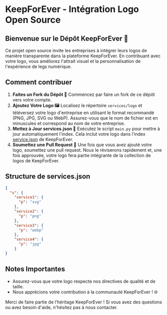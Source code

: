 # KeepForEver - Intégration Logo Open Source

## Bienvenue sur le Dépôt KeepForEver 🚀

Ce projet open source invite les entreprises à intégrer leurs logos de manière transparente dans la plateforme KeepForEver. En contribuant avec votre logo, vous améliorez l'attrait visuel et la personnalisation de l'expérience de legs numérique.

## Comment contribuer

1. **Faites un Fork du Dépôt 🍴** Commencez par faire un fork de ce dépôt vers votre compte.
2. **Ajoutez Votre Logo 🖼️** Localisez le répertoire `services/logo` et téléversez votre logo d'entreprise en utilisant le format recommandé (PNG, JPG, SVG ou WebP). Assurez-vous que le nom de fichier est en minuscules et correspond au nom de votre entreprise.
3. **Mettez à Jour services.json 📝** Exécutez le script `main.py` pour mettre à jour automatiquement l'index. Cela inclut votre logo dans l'index [service.json](https://github.com/MyKeepForEver/add-your-logo/blob/main/service.json) de KeepForEver.
4. **Soumettez une Pull Request 🚢** Une fois que vous avez ajouté votre logo, soumettez une pull request. Nous le réviserons rapidement et, une fois approuvée, votre logo fera partie intégrante de la collection de logos de KeepForEver.

## Structure de services.json

```json
{
  "s": {
    "service1": {
      "p": "svg"
    },
    "service2": {
      "p": "png"
    },
    "service3": {
      "p": "webp"
    },
    "service4": {
      "p": "jpg"
    }
}
```

## Notes Importantes

- Assurez-vous que votre logo respecte nos directives de qualité et de taille.
- Nous apprécions votre contribution à la communauté KeepForEver ! 🌐

Merci de faire partie de l'héritage KeepForEver ! Si vous avez des questions ou avez besoin d'aide, n'hésitez pas à nous contacter.
